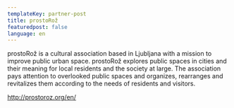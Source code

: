 ```yaml
---
templateKey: partner-post
title: prostoRož
featuredpost: false
language: en
---
```

prostoRož is a cultural association based in Ljubljana with a mission to improve public urban space. prostoRož explores public spaces in cities and their meaning for local residents and the society at large. The association pays attention to overlooked public spaces and organizes, rearranges and revitalizes them according to the needs of residents and visitors.

<!-- end -->

http://prostoroz.org/en/



